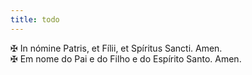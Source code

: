 ```yaml
---
title: todo
---
```

<div class="container-fluid">
<div class="row">
<div class="text-justify">
&#10016; In nómine Patris, et Fílii, et Spíritus Sancti. Amen.
</div>
<div class="text-justify">
&#10016; Em nome do Pai e do Filho e do Espírito Santo. Amen.
</div>
</div>
</div>
